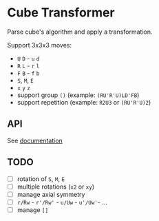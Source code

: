 # Cube Transformer

Parse cube's algorithm and apply a transformation.

Support 3x3x3 moves:

* `U` `D` - `u` `d`
* `R` `L` - `r` `l`
* `F` `B` - `f` `b`
* `S`, `M`, `E`
* `x` `y` `z`
* support group `()` (example: `(RU'R'U)LD'FB`)
* support repetition (example: `R2U3` or `(RU'R'U)2`)

## API

See [documentation](https://ldez.github.io/cube-transform/)

## TODO

- [ ] rotation of `S`, `M`, `E`
- [ ] multiple rotations (`x2` or `xy`)
- [ ] manage axial symmetry
- [ ] `r/Rw` - `r'/Rw'` - `u/Uw` - `u'/Uw'`- ...
- [ ] manage `[]`
